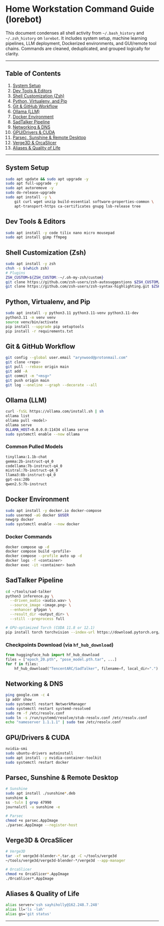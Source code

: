 # Home Workstation Command Guide (lorebot)

This document condenses all shell activity from `~/.bash_history` and `~/.zsh_history` on `lorebot`. It includes system setup, machine learning pipelines, LLM deployment, Dockerized environments, and GUI/remote tool chains. Commands are cleaned, deduplicated, and grouped logically for clarity.

---

## Table of Contents

1. [System Setup](#system-setup)
2. [Dev Tools & Editors](#dev-tools--editors)
3. [Shell Customization (Zsh)](#shell-customization-zsh)
4. [Python, Virtualenv, and Pip](#python-virtualenv-and-pip)
5. [Git & GitHub Workflow](#git--github-workflow)
6. [Ollama (LLM)](#ollama-llm)
7. [Docker Environment](#docker-environment)
8. [SadTalker Pipeline](#sadtalker-pipeline)
9. [Networking & DNS](#networking--dns)
10. [GPU/Drivers & CUDA](#gpudrivers--cuda)
11. [Parsec, Sunshine & Remote Desktop](#parsec-sunshine--remote-desktop)
12. [Verge3D & OrcaSlicer](#verge3d--orcaslicer)
13. [Aliases & Quality of Life](#aliases--quality-of-life)

---

## System Setup

```bash
sudo apt update && sudo apt upgrade -y
sudo apt full-upgrade -y
sudo apt autoremove -y
sudo do-release-upgrade
sudo apt install -y \
    git curl wget unzip build-essential software-properties-common \
    apt-transport-https ca-certificates gnupg lsb-release tree
```

## Dev Tools & Editors

```bash
sudo apt install -y code tilix nano micro mousepad
sudo apt install gimp ffmpeg
```

## Shell Customization (Zsh)

```bash
sudo apt install -y zsh
chsh -s $(which zsh)
# Plugins
ZSH_CUSTOM=${ZSH_CUSTOM:-~/.oh-my-zsh/custom}
git clone https://github.com/zsh-users/zsh-autosuggestions $ZSH_CUSTOM/plugins/zsh-autosuggestions
git clone https://github.com/zsh-users/zsh-syntax-highlighting.git $ZSH_CUSTOM/plugins/zsh-syntax-highlighting
```

## Python, Virtualenv, and Pip

```bash
sudo apt install -y python3.11 python3.11-venv python3.11-dev
python3.11 -m venv venv
source venv/bin/activate
pip install --upgrade pip setuptools
pip install -r requirements.txt
```

## Git & GitHub Workflow

```bash
git config --global user.email "arynwood@protonmail.com"
git clone <repo>
git pull --rebase origin main
git add -A
git commit -m "<msg>"
git push origin main
git log --oneline --graph --decorate --all
```

## Ollama (LLM)

```bash
curl -fsSL https://ollama.com/install.sh | sh
ollama list
ollama pull <model>
ollama serve
OLLAMA_HOST=0.0.0.0:11434 ollama serve
sudo systemctl enable --now ollama
```

### Common Pulled Models

```bash
tinyllama:1.1b-chat
gemma:2b-instruct-q4_0
codellama:7b-instruct-q4_0
mistral:7b-instruct-q4_0
llama3:8b-instruct-q4_0
gpt-oss:20b
qwen2.5:7b-instruct
```

## Docker Environment

```bash
sudo apt install -y docker.io docker-compose
sudo usermod -aG docker $USER
newgrp docker
sudo systemctl enable --now docker
```

### Docker Commands

```bash
docker compose up -d
docker compose build <profile>
docker compose --profile auto up -d
docker logs -f <container>
docker exec -it <container> bash
```

## SadTalker Pipeline

```bash
cd ~/tools/sad-talker
python3 inference.py \
  --driven_audio <audio.wav> \
  --source_image <image.png> \
  --enhancer gfpgan \
  --result_dir <output_dir> \
  --still --preprocess full

# GPU-optimized Torch (CUDA 11.8 or 12.1)
pip install torch torchvision --index-url https://download.pytorch.org/whl/cu118
```

### Checkpoints Download (via `hf_hub_download`)

```python
from huggingface_hub import hf_hub_download
files = ["epoch_20.pth", "pose_model.pth.tar", ...]
for f in files:
    hf_hub_download("TencentARC/SadTalker", filename=f, local_dir=".")
```

## Networking & DNS

```bash
ping google.com -c 4
ip addr show
sudo systemctl restart NetworkManager
sudo systemctl restart systemd-resolved
sudo rm -f /etc/resolv.conf
sudo ln -s /run/systemd/resolve/stub-resolv.conf /etc/resolv.conf
echo "nameserver 1.1.1.1" | sudo tee /etc/resolv.conf
```

## GPU/Drivers & CUDA

```bash
nvidia-smi
sudo ubuntu-drivers autoinstall
sudo apt install -y nvidia-container-toolkit
sudo systemctl restart docker
```

## Parsec, Sunshine & Remote Desktop

```bash
# Sunshine
sudo apt install ./sunshine*.deb
sunshine &
ss -tuln | grep 47990
journalctl -u sunshine -e

# Parsec
chmod +x parsec.AppImage
./parsec.AppImage --register-host
```

## Verge3D & OrcaSlicer

```bash
# Verge3D
tar -xf verge3d-blender-*.tar.gz -C ~/tools/verge3d
~/tools/verge3d/verge3d-blender-*/verge3d --app-manager

# OrcaSlicer
chmod +x OrcaSlicer*.AppImage
./OrcaSlicer*.AppImage
```

## Aliases & Quality of Life

```bash
alias server='ssh sayhiholly@162.248.7.248'
alias ll='ls -lah'
alias gs='git status'
```

---
